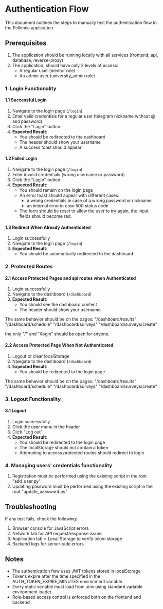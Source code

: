 # Authentication Flow

This document outlines the steps to manually test the authentication flow in the Pollemic application.

## Prerequisites

1. The application should be running locally with all services (frontend, api, database, reverse-proxy)
2. The application, should have only 2 levels of access:
   - A regular user (mentor role)
   - An admin user (university_admin role)

### 1. Login Functionality

#### 1.1 Successful Login

1. Navigate to the login page (`/login`)
2. Enter valid credentials for a regular user (telegram nickname without @ and password)
3. Click the "Login" button
4. **Expected Result**: 
   - You should be redirected to the dashboard
   - The header should show your username
   - A success toast should appear

#### 1.2 Failed Login

1. Navigate to the login page (`/login`)
2. Enter invalid credentials (wrong username or password)
3. Click the "Login" button
4. **Expected Result**: 
   - You should remain on the login page
   - An error toast should appear with different cases:
     - a wrong сredentials in case of a wrong password or nickname
     - an internal error in case 500 status code
   - The form should be reset to allow the user to try again, the input fields should become red.

#### 1.3 Redirect When Already Authenticated

1. Login successfully
2. Navigate to the login page (`/login`)
3. **Expected Result**: 
   - You should be automatically redirected to the dashboard

### 2. Protected Routes

#### 2.1 Access Protected Pages and api routes when Authenticated

1. Login successfully
2. Navigate to the dashboard (`/dashboard`)
3. **Expected Result**: 
   - You should see the dashboard content
   - The header should show your username

The same behavior should be on the pages:
"/dashboard/results"
"/dashboard/schedule"
"/dashboard/surveys"
"/dashboard/surveys/create"

the only "/" and "/login" should be open for anyone.

#### 2.2 Access Protected Page When Not Authenticated

1. Logout or clear localStorage
2. Navigate to the dashboard (`/dashboard`)
3. **Expected Result**: 
   - You should be redirected to the login page

The same behavior should be on the pages:
"/dashboard/results"
"/dashboard/schedule"
"/dashboard/surveys"
"/dashboard/surveys/create"


### 3. Logout Functionality

#### 3.1 Logout

1. Login successfully
2. Click the user menu in the header
3. Click "Log out"
4. **Expected Result**: 
   - You should be redirected to the login page
   - The localStorage should not contain a token
   - Attempting to access protected routes should redirect to login

### 4. Managing users' credentials functionality

1. Registration must be performed using the existing script in the root "add_user.py"
2. Updating password must be performed using the existing script in the root "update_password.py"

## Troubleshooting

If any test fails, check the following:

1. Browser console for JavaScript errors
2. Network tab for API request/response issues
3. Application tab > Local Storage to verify token storage
4. Backend logs for server-side errors

## Notes

- The authentication flow uses JWT tokens stored in localStorage
- Tokens expire after the time specified in the AUTH_TOKEN_EXPIRE_MINUTES environment variable
- Every static variable must load from .env using standard variable environment loader 
- Role-based access control is enforced both on the frontend and backend